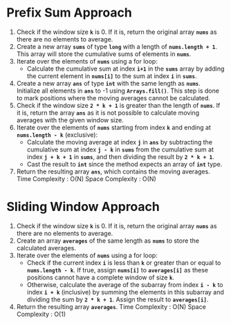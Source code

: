 # Prefix Sum Approach

1. Check if the window size **`k`** is 0. If it is, return the original array **`nums`** as there are no elements to average.
2. Create a new array **`sums`** of type **`long`** with a length of **`nums.length + 1`**. This array will store the cumulative sums of elements in **`nums`**.
3. Iterate over the elements of **`nums`** using a for loop:
    - Calculate the cumulative sum at index **`i+1`** in the **`sums`** array by adding the current element in **`nums[i]`** to the sum at index **`i`** in **`sums`**.
4. Create a new array **`ans`** of type **`int`** with the same length as **`nums`**. Initialize all elements in **`ans`** to -1 using **`Arrays.fill()`**. This step is done to mark positions where the moving averages cannot be calculated.
5. Check if the window size **`2 * k + 1`** is greater than the length of **`nums`**. If it is, return the array **`ans`** as it is not possible to calculate moving averages with the given window size.
6. Iterate over the elements of **`nums`** starting from index **`k`** and ending at **`nums.length - k`** (exclusive):
    - Calculate the moving average at index **`j`** in **`ans`** by subtracting the cumulative sum at index **`j - k`** in **`sums`** from the cumulative sum at index **`j + k + 1`** in **`sums`**, and then dividing the result by **`2 * k + 1`**.
    - Cast the result to **`int`** since the method expects an array of **`int`** type.
7. Return the resulting array **`ans`**, which contains the moving averages.
Time Complexity : O(N)
Space Complexity : O(N)

# Sliding Window Approach

1. Check if the window size **`k`** is 0. If it is, return the original array **`nums`** as there are no elements to average.
2. Create an array **`averages`** of the same length as **`nums`** to store the calculated averages.
3. Iterate over the elements of **`nums`** using a for loop:
    - Check if the current index **`i`** is less than **`k`** or greater than or equal to **`nums.length - k`**. If true, assign **`nums[i]`** to **`averages[i]`** as these positions cannot have a complete window of size **`k`**.
    - Otherwise, calculate the average of the subarray from index **`i - k`** to index **`i + k`** (inclusive) by summing the elements in this subarray and dividing the sum by **`2 * k + 1`**. Assign the result to **`averages[i]`**.
4. Return the resulting array **`averages`**.
Time Complexity : O(N)
Space Complexity : O(1)
